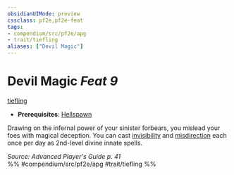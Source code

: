 ```yaml
---
obsidianUIMode: preview
cssclass: pf2e,pf2e-feat
tags:
- compendium/src/pf2e/apg
- trait/tiefling
aliases: ["Devil Magic"]
---
```

# Devil Magic  *Feat 9*  
[tiefling](../../Rules/traits/tiefling-b1.md)  

- **Prerequisites**: [Hellspawn](hellspawn-apg.md)

Drawing on the infernal power of your sinister forbears, you mislead your foes with magical deception. You can cast [invisibility](../spells/invisibility.md) and [misdirection](../spells/misdirection.md) each once per day as 2nd-level divine innate spells.

*Source: Advanced Player's Guide p. 41*  
%% #compendium/src/pf2e/apg #trait/tiefling %%